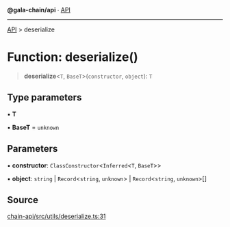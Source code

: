 **@gala-chain/api** ∙ [API](../exports.md)

***

[API](../exports.md) > deserialize

# Function: deserialize()

> **deserialize**\<`T`, `BaseT`\>(`constructor`, `object`): `T`

## Type parameters

▪ **T**

▪ **BaseT** = `unknown`

## Parameters

▪ **constructor**: `ClassConstructor`\<`Inferred`\<`T`, `BaseT`\>\>

▪ **object**: `string` \| `Record`\<`string`, `unknown`\> \| `Record`\<`string`, `unknown`\>[]

## Source

[chain-api/src/utils/deserialize.ts:31](https://github.com/GalaChain/sdk/blob/bcbbb18/chain-api/src/utils/deserialize.ts#L31)
